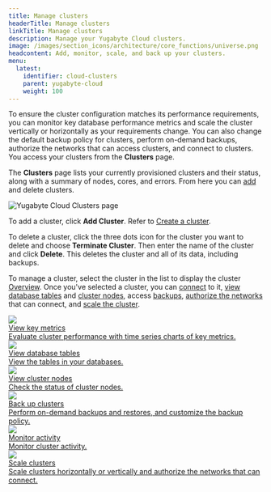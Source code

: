 ```yaml
---
title: Manage clusters
headerTitle: Manage clusters
linkTitle: Manage clusters
description: Manage your Yugabyte Cloud clusters.
image: /images/section_icons/architecture/core_functions/universe.png
headcontent: Add, monitor, scale, and back up your clusters.
menu:
  latest:
    identifier: cloud-clusters
    parent: yugabyte-cloud
    weight: 100
---
```


To ensure the cluster configuration matches its performance requirements, you can monitor key database performance metrics and scale the cluster vertically or horizontally as your requirements change. You can also change the default backup policy for clusters, perform on-demand backups, authorize the networks that can access clusters, and connect to clusters. You access your clusters from the **Clusters** page.

The **Clusters** page lists your currently provisioned clusters and their status, along with a summary of nodes, cores, and errors. From here you can [add](../cloud-basics/create-clusters/) and delete clusters.

![Yugabyte Cloud Clusters page](/images/yb-cloud/cloud-clusters.png)

To add a cluster, click **Add Cluster**. Refer to [Create a cluster](../cloud-basics/create-clusters/).

To delete a cluster, click the three dots icon for the cluster you want to delete and choose **Terminate Cluster**. Then enter the name of the cluster and click **Delete**. This deletes the cluster and all of its data, including backups.

To manage a cluster, select the cluster in the list to display the cluster [Overview](overview/). Once you've selected a cluster, you can [connect](../cloud-basics/connect-to-clusters/) to it, [view database tables](cluster-tables/) and [cluster nodes](manage-clusters/), access [backups](backup-clusters/), [authorize the networks](../cloud-basics/add-connections/) that can connect, and [scale the cluster](configure-clusters/).

<div class="row">

  <div class="col-12 col-md-6 col-lg-12 col-xl-6">
    <a class="section-link icon-offset" href="overview/">
      <div class="head">
        <img class="icon" src="/images/section_icons/explore/monitoring.png" aria-hidden="true" />
        <div class="title">View key metrics</div>
      </div>
      <div class="body">
        Evaluate cluster performance with time series charts of key metrics.
      </div>
    </a>
  </div>

  <div class="col-12 col-md-6 col-lg-12 col-xl-6">
    <a class="section-link icon-offset" href="cluster-tables/">
      <div class="head">
        <img class="icon" src="/images/section_icons/explore/monitoring.png" aria-hidden="true" />
        <div class="title">View database tables</div>
      </div>
      <div class="body">
        View the tables in your databases.
      </div>
    </a>
  </div>

  <div class="col-12 col-md-6 col-lg-12 col-xl-6">
    <a class="section-link icon-offset" href="manage-clusters/">
      <div class="head">
        <img class="icon" src="/images/section_icons/manage/enterprise/edit_universe.png" aria-hidden="true" />
        <div class="title">View cluster nodes</div>
      </div>
      <div class="body">
        Check the status of cluster nodes.
      </div>
    </a>
  </div>
<!--
  <div class="col-12 col-md-6 col-lg-12 col-xl-6">
    <a class="section-link icon-offset" href="monitor-clusters/">
      <div class="head">
        <img class="icon" src="/images/section_icons/explore/monitoring.png" aria-hidden="true" />
        <div class="title">Monitor performance</div>
      </div>
      <div class="body">
        Monitor performance metrics and view live and slow running queries.
      </div>
    </a>
  </div>
-->
  <div class="col-12 col-md-6 col-lg-12 col-xl-6">
    <a class="section-link icon-offset" href="backup-clusters/">
      <div class="head">
        <img class="icon" src="/images/section_icons/manage/backup.png" aria-hidden="true" />
        <div class="title">Back up clusters</div>
      </div>
      <div class="body">
        Perform on-demand backups and restores, and customize the backup policy.
      </div>
    </a>
  </div>

  <div class="col-12 col-md-6 col-lg-12 col-xl-6">
    <a class="section-link icon-offset" href="monitor-activity/">
      <div class="head">
        <img class="icon" src="/images/section_icons/explore/monitoring.png" aria-hidden="true" />
        <div class="title">Monitor activity</div>
      </div>
      <div class="body">
        Monitor cluster activity.
      </div>
    </a>
  </div>

  <div class="col-12 col-md-6 col-lg-12 col-xl-6">
    <a class="section-link icon-offset" href="configure-clusters/">
      <div class="head">
        <img class="icon" src="/images/section_icons/deploy/enterprise/administer.png" aria-hidden="true" />
        <div class="title">Scale clusters</div>
      </div>
      <div class="body">
        Scale clusters horizontally or vertically and authorize the networks that can connect.
      </div>
    </a>
  </div>
</div>

